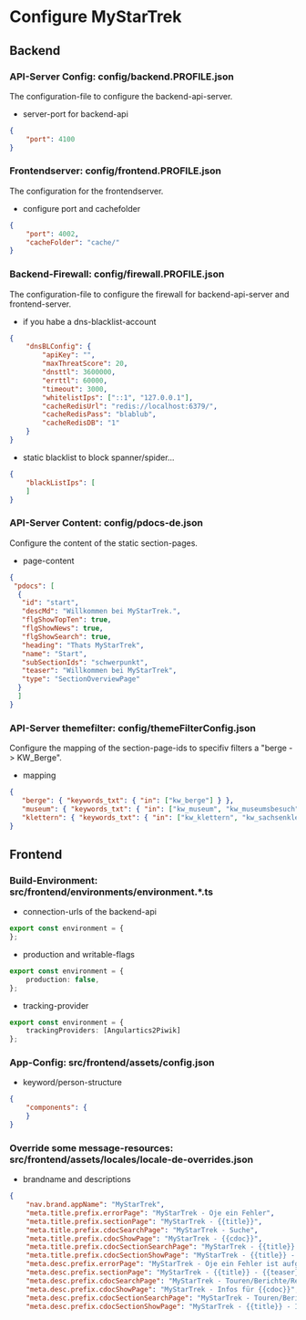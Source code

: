 # Configure MyStarTrek

## Backend

### API-Server Config: config/backend.PROFILE.json
The configuration-file to configure the backend-api-server.

- server-port for backend-api
```json
{
    "port": 4100
}
```

### Frontendserver: config/frontend.PROFILE.json
The configuration for the frontendserver.

- configure port and cachefolder
```json
{
    "port": 4002,
    "cacheFolder": "cache/"
} 
```

### Backend-Firewall: config/firewall.PROFILE.json
The configuration-file to configure the firewall for backend-api-server and frontend-server.

- if you habe a dns-blacklist-account
```json
{
    "dnsBLConfig": {
        "apiKey": "",
        "maxThreatScore": 20,
        "dnsttl": 3600000,
        "errttl": 60000,
        "timeout": 3000,
        "whitelistIps": ["::1", "127.0.0.1"],
        "cacheRedisUrl": "redis://localhost:6379/",
        "cacheRedisPass": "blablub",
        "cacheRedisDB": "1"
    }
}
```
- static blacklist to block spanner/spider...
```json
{
    "blackListIps": [
    ]
}
```

### API-Server Content: config/pdocs-de.json
Configure the content of the static section-pages.

- page-content
```json
{
 "pdocs": [
  {
   "id": "start",
   "descMd": "Willkommen bei MyStarTrek.",
   "flgShowTopTen": true,
   "flgShowNews": true,
   "flgShowSearch": true,
   "heading": "Thats MyStarTrek",
   "name": "Start",
   "subSectionIds": "schwerpunkt",
   "teaser": "Willkommen bei MyStarTrek",
   "type": "SectionOverviewPage"
  }
  ]
}
```

### API-Server themefilter: config/themeFilterConfig.json
Configure the mapping of the section-page-ids to specifiv filters a "berge -> KW_Berge".

- mapping
```json
{ 
   "berge": { "keywords_txt": { "in": ["kw_berge"] } },
   "museum": { "keywords_txt": { "in": ["kw_museum", "kw_museumsbesuch"] } },
   "klettern": { "keywords_txt": { "in": ["kw_klettern", "kw_sachsenklettern", "kw_sportklettern", "kw_alpinklettern"] } }
}
```
 
## Frontend

### Build-Environment: src/frontend/environments/environment.*.ts

- connection-urls of the backend-api
```typescript
export const environment = {
};
```
- production and writable-flags
```typescript
export const environment = {
    production: false,
};
```
- tracking-provider
```typescript
export const environment = {
    trackingProviders: [Angulartics2Piwik]
};
```

### App-Config: src/frontend/assets/config.json

- keyword/person-structure
```json
{
    "components": {
    }
}
```

### Override some message-resources: src/frontend/assets/locales/locale-de-overrides.json 

- brandname and descriptions
```json
{
    "nav.brand.appName": "MyStarTrek",
    "meta.title.prefix.errorPage": "MyStarTrek - Oje ein Fehler",
    "meta.title.prefix.sectionPage": "MyStarTrek - {{title}}",
    "meta.title.prefix.cdocSearchPage": "MyStarTrek - Suche",
    "meta.title.prefix.cdocShowPage": "MyStarTrek - {{cdoc}}",
    "meta.title.prefix.cdocSectionSearchPage": "MyStarTrek - {{title}} - Suche",
    "meta.title.prefix.cdocSectionShowPage": "MyStarTrek - {{title}} - {{cdoc}}",
    "meta.desc.prefix.errorPage": "MyStarTrek - Oje ein Fehler ist aufgetreten",
    "meta.desc.prefix.sectionPage": "MyStarTrek - {{title}} - {{teaser}}",
    "meta.desc.prefix.cdocSearchPage": "MyStarTrek - Touren/Berichte/Regionen/Bilder/Infos",
    "meta.desc.prefix.cdocShowPage": "MyStarTrek - Infos für {{cdoc}}",
    "meta.desc.prefix.cdocSectionSearchPage": "MyStarTrek - Touren/Berichte/Regionen/Bilder/Infos zum Thema {{title}} - {{teaser}}",
    "meta.desc.prefix.cdocSectionShowPage": "MyStarTrek - {{title}} - Infos für {{cdoc}}",
```
